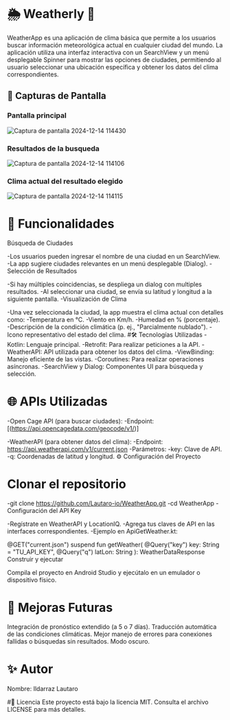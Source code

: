 # 🌦️ Weatherly  📱
WeatherApp es una aplicación de clima básica que permite a los usuarios buscar información meteorológica actual en cualquier ciudad del mundo. La aplicación utiliza una interfaz interactiva con un SearchView y un menú desplegable Spinner para mostrar las opciones de ciudades, permitiendo al usuario seleccionar una ubicación específica y obtener los datos del clima correspondientes.

## 📸 Capturas de Pantalla
### Pantalla principal
![Captura de pantalla 2024-12-14 114430](https://github.com/user-attachments/assets/6c994527-adee-42c1-88be-88173401d2d2)
### Resultados de la busqueda
![Captura de pantalla 2024-12-14 114106](https://github.com/user-attachments/assets/b6fd0fc6-8f10-4d06-b80b-318404994b2f)
### Clima actual del resultado elegido
![Captura de pantalla 2024-12-14 114115](https://github.com/user-attachments/assets/3d85a56f-6ae8-4112-ad85-392b0360af08)

# 🚀 Funcionalidades
Búsqueda de Ciudades

-Los usuarios pueden ingresar el nombre de una ciudad en un SearchView.
-La app sugiere ciudades relevantes en un menú desplegable (Dialog).
-Selección de Resultados

-Si hay múltiples coincidencias, se despliega un dialog con multiples resultados.
-Al seleccionar una ciudad, se envía su latitud y longitud a la siguiente pantalla.
-Visualización de Clima

-Una vez seleccionada la ciudad, la app muestra el clima actual con detalles como:
-Temperatura en °C.
-Viento en Km/h.
-Humedad en % (porcentaje).
-Descripción de la condición climática (p. ej., "Parcialmente nublado").
-Icono representativo del estado del clima.
#🛠️ Tecnologías Utilizadas
-Kotlin: Lenguaje principal.
-Retrofit: Para realizar peticiones a la API.
-WeatherAPI: API utilizada para obtener los datos del clima.
-ViewBinding: Manejo eficiente de las vistas.
-Coroutines: Para realizar operaciones asíncronas.
-SearchView y Dialog: Componentes UI para búsqueda y selección.
# 🌐 APIs Utilizadas

-Open Cage API (para buscar ciudades):
-Endpoint: [(https://api.opencagedata.com/geocode/v1/)]

-WeatherAPI (para obtener datos del clima):
-Endpoint: https://api.weatherapi.com/v1/current.json
-Parámetros:
-key: Clave de API.
-q: Coordenadas de latitud y longitud.
⚙️ Configuración del Proyecto


# Clonar el repositorio

-git clone https://github.com/Lautaro-io/WeatherApp.git
-cd WeatherApp
-Configuración del API Key

-Regístrate en WeatherAPI y LocationIQ.
-Agrega tus claves de API en las interfaces correspondientes.
-Ejemplo en ApiGetWeather.kt:


@GET("current.json")
suspend fun getWeather(
    @Query("key") key: String = "TU_API_KEY",
    @Query("q") latLon: String
): WeatherDataResponse
Construir y ejecutar

Compila el proyecto en Android Studio y ejecútalo en un emulador o dispositivo físico.
# 🧩 Mejoras Futuras
Integración de pronóstico extendido (a 5 o 7 días).
Traducción automática de las condiciones climáticas.
Mejor manejo de errores para conexiones fallidas o búsquedas sin resultados.
Modo oscuro.
# ✨ Autor
Nombre: Ildarraz Lautaro

#📄 Licencia
Este proyecto está bajo la licencia MIT. Consulta el archivo LICENSE para más detalles.



